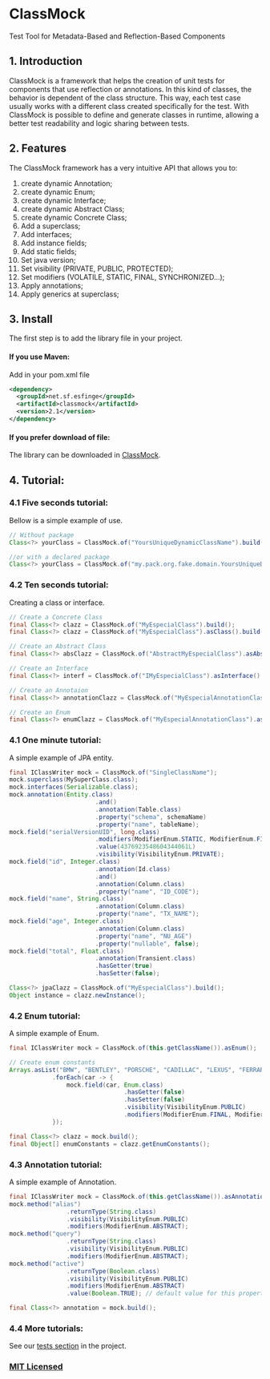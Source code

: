 # ClassMock
Test Tool for Metadata-Based and Reflection-Based Components

## 1.	Introduction
ClassMock is a framework that helps the creation of unit tests for components that use reflection or annotations. In this kind of classes, the behavior is dependent of the class structure. This way, each test case usually works with a different class created specifically for the test. With ClassMock is possible to define and generate classes in runtime, allowing a better test readability and logic sharing between tests.

## 2.	Features
The ClassMock framework has a very intuitive API that allows you to:

01. create dynamic Annotation;
02. create dynamic Enum;
03. create dynamic Interface;
04. create dynamic Abstract Class;
05. create dynamic Concrete Class;
06. Add a superclass;
07. Add interfaces;
08. Add instance fields;
09. Add static fields;
10. Set java version;
11. Set visibility (PRIVATE, PUBLIC, PROTECTED);
12. Set modifiers (VOLATILE, STATIC, FINAL, SYNCHRONIZED...);
13. Apply annotations;
14. Apply generics at superclass; 

## 3.	Install

The first step is to add the library file in your project.

#### If you use Maven:
Add in your pom.xml file
```xml
<dependency>
  <groupId>net.sf.esfinge</groupId>
  <artifactId>classmock</artifactId>
  <version>2.1</version>
</dependency>
```
#### If you prefer download of file:
The library can be downloaded in [ClassMock](https://oss.sonatype.org/content/groups/staging/net/sf/esfinge/classmock/2.1/).

## 4. Tutorial:

### 4.1 Five seconds tutorial:

Bellow is a simple example of use.

```java
// Without package
Class<?> yourClass = ClassMock.of("YoursUniqueDynamicClassName").build();

//or with a declared package
Class<?> yourClass = ClassMock.of("my.pack.org.fake.domain.YoursUniqueDynamicClassName").build();
```

### 4.2 Ten seconds tutorial:

Creating a class or interface.

```java
// Create a Concrete Class
final Class<?> clazz = ClassMock.of("MyEspecialClass").build();
final Class<?> clazz = ClassMock.of("MyEspecialClass").asClass().build();

// Create an Abstract Class
final Class<?> absClazz = ClassMock.of("AbstractMyEspecialClass").asAbstract().build();

// Create an Interface
final Class<?> interf = ClassMock.of("IMyEspecialClass").asInterface().build();

// Create an Annotaion
final Class<?> annotationClazz = ClassMock.of("MyEspecialAnnotationClass").asAnnotation().build();

// Create an Enum
final Class<?> enumClazz = ClassMock.of("MyEspecialAnnotationClass").asEnum().build();
```

### 4.1 One minute tutorial:

A simple example of JPA entity.

```java
final IClassWriter mock = ClassMock.of("SingleClassName");
mock.superclass(MySuperClass.class);
mock.interfaces(Serializable.class);
mock.annotation(Entity.class)
                        .and()
                        .annotation(Table.class)
                        .property("schema", schemaName)
                        .property("name", tableName);
mock.field("serialVersionUID", long.class)
                        .modifiers(ModifierEnum.STATIC, ModifierEnum.FINAL)
                        .value(4376923548604344061L)
                        .visibility(VisibilityEnum.PRIVATE);
mock.field("id", Integer.class)
                        .annotation(Id.class)
                        .and()
                        .annotation(Column.class)
                        .property("name", "ID_CODE");
mock.field("name", String.class)
                        .annotation(Column.class)
                        .property("name", "TX_NAME");
mock.field("age", Integer.class)
                        .annotation(Column.class)
                        .property("name", "NU_AGE")
                        .property("nullable", false);
mock.field("total", Float.class)
                        .annotation(Transient.class)
                        .hasGetter(true)
                        .hasSetter(false);

Class<?> jpaClazz = ClassMock.of("MyEspecialClass").build();
Object instance = clazz.newInstance();
```

### 4.2 Enum tutorial:

A simple example of Enum.

```java
final IClassWriter mock = ClassMock.of(this.getClassName()).asEnum();

// Create enum constants
Arrays.asList("BMW", "BENTLEY", "PORSCHE", "CADILLAC", "LEXUS", "FERRARI", "MERCEDES", "FORD")
            .forEach(car -> {
                mock.field(car, Enum.class)
                                .hasGetter(false)
                                .hasSetter(false)
                                .visibility(VisibilityEnum.PUBLIC)
                                .modifiers(ModifierEnum.FINAL, ModifierEnum.STATIC, ModifierEnum.ENUM);
            });

final Class<?> clazz = mock.build();
final Object[] enumConstants = clazz.getEnumConstants();
```

### 4.3 Annotation tutorial:

A simple example of Annotation.

```java
final IClassWriter mock = ClassMock.of(this.getClassName()).asAnnotation();
mock.method("alias")
                .returnType(String.class)
                .visibility(VisibilityEnum.PUBLIC)
                .modifiers(ModifierEnum.ABSTRACT);
mock.method("query")
                .returnType(String.class)
                .visibility(VisibilityEnum.PUBLIC)
                .modifiers(ModifierEnum.ABSTRACT);
mock.method("active")
                .returnType(Boolean.class)
                .visibility(VisibilityEnum.PUBLIC)
                .modifiers(ModifierEnum.ABSTRACT)
                .value(Boolean.TRUE); // default value for this property

final Class<?> annotation = mock.build();
```

### 4.4 More tutorials:

See our [tests section](https://github.com/EsfingeFramework/ClassMock/blob/master/ClassMock/src/test/java/net/sf/esfinge/classmock/example/general/TesteClassMock.java) in the project.

### [MIT Licensed](LICENSE)